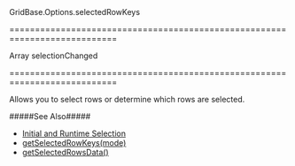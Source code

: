 <!--id-->GridBase.Options.selectedRowKeys<!--/id-->
===========================================================================
<!--type-->Array<any><!--/type-->
<!--firedEvents-->selectionChanged<!--/firedEvents-->
===========================================================================

<!--shortDescription-->
Allows you to select rows or determine which rows are selected.
<!--/shortDescription-->

<!--fullDescription-->
#####See Also#####
- [Initial and Runtime Selection](/Documentation/Guide/Widgets/{WidgetName}/Selection/#API/Initial_and_Runtime_Selection)
- [getSelectedRowKeys(mode)]({basewidgetpath}/Methods/#getSelectedRowKeysmode)
- [getSelectedRowsData()]({basewidgetpath}/Methods/#getSelectedRowsData)
<!--/fullDescription-->